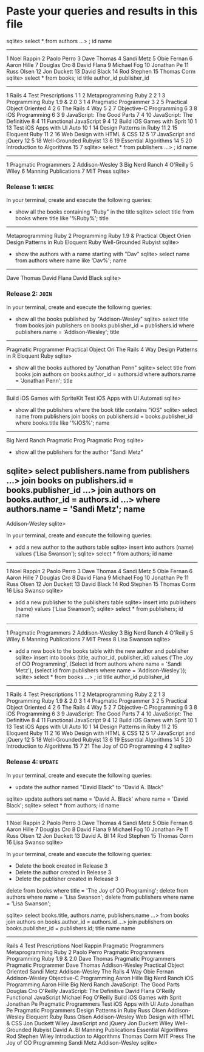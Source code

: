 Paste your queries and results in this file
================================================================================
sqlite> select * from authors
   ...> ;
id          name
----------  -----------
1           Noel Rappin
2           Paolo Perro
3           Dave Thomas
4           Sandi Metz
5           Obie Fernan
6           Aaron Hille
7           Douglas Cro
8           David Flana
9           Michael Fog
10          Jonathan Pe
11          Russ Olsen
12          Jon Duckett
13          David Black
14          Rod Stephen
15          Thomas Corm
sqlite> select * from books;
id          title                       author_id   publisher_id
----------  --------------------------  ----------  ------------
1           Rails 4 Test Prescriptions  1           1
2           Metaprogramming Ruby 2      2           1
3           Programming Ruby 1.9 & 2.0  3           1
4           Pragmatic Programmer        3           2
5           Practical Object Oriented   4           2
6           The Rails 4 Way             5           2
7           Objective-C Programming     6           3
8           iOS Programming             6           3
9           JavaScript: The Good Parts  7           4
10          JavaScript: The Definitive  8           4
11          Functional JavaScript       9           4
12          Build iOS Games with Sprit  10          1
13          Test iOS Apps with UI Auto  10          1
14          Design Patterns in Ruby     11          2
15          Eloquent Ruby               11          2
16          Web Design with HTML & CSS  12          5
17          JavaScript and jQuery       12          5
18          Well-Grounded Rubyist       13          6
19          Essential Algorithms        14          5
20          Introduction to Algorithms  15          7
sqlite> select * from publishers
   ...> ;
id          name
----------  ---------------------
1           Pragmatic Programmers
2           Addison-Wesley
3           Big Nerd Ranch
4           O'Reilly
5           Wiley
6           Manning Publications
7           MIT Press
sqlite>


### Release 1: `WHERE`
In your terminal, create and execute the following queries:

- show all the books containing "Ruby" in the title
sqlite> select title from books where title like '%Ruby%';
title
----------------------
Metaprogramming Ruby 2
Programming Ruby 1.9 &
Practical Object Orien
Design Patterns in Rub
Eloquent Ruby
Well-Grounded Rubyist
sqlite>

- show the authors with a name starting with "Dav"
sqlite> select name from authors where name like 'Dav%';
name
-----------
Dave Thomas
David Flana
David Black
sqlite>


### Release 2: `JOIN`
In your terminal, create and execute the following queries:
- show all the books published by "Addison-Wesley"
sqlite> select title from books join publishers on books.publisher_id = publishers.id where publishers.name = 'Addison-Wesley';
title
--------------------
Pragmatic Programmer
Practical Object Ori
The Rails 4 Way
Design Patterns in R
Eloquent Ruby
sqlite>

- show all the books authored by "Jonathan Penn"
sqlite> select title from books join authors on books.author_id = authors.id where authors.name = 'Jonathan Penn';
title
------------------------------
Build iOS Games with SpriteKit
Test iOS Apps with UI Automati
sqlite>

- show all the publishers where the book title contains "iOS"
sqlite> select name from publishers join books on publishers.id = books.publisher_id where books.title like '%IOS%';
name
--------------
Big Nerd Ranch
Pragmatic Prog
Pragmatic Prog
sqlite>

- show all the publishers for the author "Sandi Metz"

sqlite> select publishers.name from publishers
   ...> join books on publishers.id = books.publisher_id
   ...> join authors on books.author_id = authors.id
   ...> where authors.name = 'Sandi Metz';
name
--------------
Addison-Wesley
sqlite>

In your terminal, create and execute the following queries:
- add a new author to the authors table
sqlite> insert into authors (name) values ('Lisa Swanson');
sqlite> select * from authors;
id          name
----------  -----------
1           Noel Rappin
2           Paolo Perro
3           Dave Thomas
4           Sandi Metz
5           Obie Fernan
6           Aaron Hille
7           Douglas Cro
8           David Flana
9           Michael Fog
10          Jonathan Pe
11          Russ Olsen
12          Jon Duckett
13          David Black
14          Rod Stephen
15          Thomas Corm
16          Lisa Swanso
sqlite>

- add a new publisher to the publishers table
sqlite> insert into publishers (name) values ('Lisa Swanson');
sqlite> select * from publishers;
id          name
----------  ---------------------
1           Pragmatic Programmers
2           Addison-Wesley
3           Big Nerd Ranch
4           O'Reilly
5           Wiley
6           Manning Publications
7           MIT Press
8           Lisa Swanson
sqlite>
- add a new book to the books table with the new author and publisher
sqlite> insert into books (title, author_id, publisher_id) values ('The Joy of OO Programming', (Select id from authors where name = 'Sandi Metz'), (select id from publishers where name = 'Addison-Wesley'));
sqlite> select * from books
   ...> ;
id          title                       author_id   publisher_id
----------  --------------------------  ----------  ------------
1           Rails 4 Test Prescriptions  1           1
2           Metaprogramming Ruby 2      2           1
3           Programming Ruby 1.9 & 2.0  3           1
4           Pragmatic Programmer        3           2
5           Practical Object Oriented   4           2
6           The Rails 4 Way             5           2
7           Objective-C Programming     6           3
8           iOS Programming             6           3
9           JavaScript: The Good Parts  7           4
10          JavaScript: The Definitive  8           4
11          Functional JavaScript       9           4
12          Build iOS Games with Sprit  10          1
13          Test iOS Apps with UI Auto  10          1
14          Design Patterns in Ruby     11          2
15          Eloquent Ruby               11          2
16          Web Design with HTML & CSS  12          5
17          JavaScript and jQuery       12          5
18          Well-Grounded Rubyist       13          6
19          Essential Algorithms        14          5
20          Introduction to Algorithms  15          7
21          The Joy of OO Programming   4           2
sqlite>

### Release 4: `UPDATE`
In your terminal, create and execute the following queries:
- update the author named "David Black" to "David A. Black"

sqlite> update authors set name = 'David A. Black' where name = 'David Black';
sqlite> select * from authors;
id          name
----------  -----------
1           Noel Rappin
2           Paolo Perro
3           Dave Thomas
4           Sandi Metz
5           Obie Fernan
6           Aaron Hille
7           Douglas Cro
8           David Flana
9           Michael Fog
10          Jonathan Pe
11          Russ Olsen
12          Jon Duckett
13          David A. Bl
14          Rod Stephen
15          Thomas Corm
16          Lisa Swanso
sqlite>

In your terminal, create and execute the following queries:
- Delete the book created in Release 3
- Delete the author created in Release 3
- Delete the publisher created in Release 3

delete from books where title = 'The Joy of OO Programing';
delete from authors where name = 'Lisa Swanson';
delete from publishers where name = 'Lisa Swanson';

sqlite> select books.title, authors.name, publishers.name
   ...> from books join authors on books.author_id = authors.id
   ...> join publishers on books.publisher_id = publishers.id;
title                       name         name
--------------------------  -----------  ---------------------
Rails 4 Test Prescriptions  Noel Rappin  Pragmatic Programmers
Metaprogramming Ruby 2      Paolo Perro  Pragmatic Programmers
Programming Ruby 1.9 & 2.0  Dave Thomas  Pragmatic Programmers
Pragmatic Programmer        Dave Thomas  Addison-Wesley
Practical Object Oriented   Sandi Metz   Addison-Wesley
The Rails 4 Way             Obie Fernan  Addison-Wesley
Objective-C Programming     Aaron Hille  Big Nerd Ranch
iOS Programming             Aaron Hille  Big Nerd Ranch
JavaScript: The Good Parts  Douglas Cro  O'Reilly
JavaScript: The Definitive  David Flana  O'Reilly
Functional JavaScript       Michael Fog  O'Reilly
Build iOS Games with Sprit  Jonathan Pe  Pragmatic Programmers
Test iOS Apps with UI Auto  Jonathan Pe  Pragmatic Programmers
Design Patterns in Ruby     Russ Olsen   Addison-Wesley
Eloquent Ruby               Russ Olsen   Addison-Wesley
Web Design with HTML & CSS  Jon Duckett  Wiley
JavaScript and jQuery       Jon Duckett  Wiley
Well-Grounded Rubyist       David A. Bl  Manning Publications
Essential Algorithms        Rod Stephen  Wiley
Introduction to Algorithms  Thomas Corm  MIT Press
The Joy of OO Programming   Sandi Metz   Addison-Wesley
sqlite>




